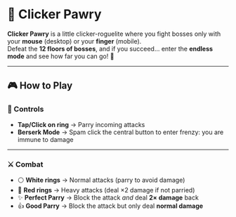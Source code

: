 # 🐾 Clicker Pawry

**Clicker Pawry** is a little clicker-roguelite where you fight bosses only with your **mouse** (desktop) or your **finger** (mobile).  
Defeat the **12 floors of bosses**, and if you succeed… enter the **endless mode** and see how far you can go! 🚀

---

## 🎮 How to Play

### 🎯 Controls
- **Tap/Click on ring** → Parry incoming attacks  
- **Berserk Mode** → Spam click the central button to enter frenzy: you are immune to damage  

---

### ⚔️ Combat
- ⚪ **White rings** → Normal attacks (parry to avoid damage)  
- 🔴 **Red rings** → Heavy attacks (deal ×2 damage if not parried)  
- ✨ **Perfect Parry** → Block the attack *and* deal **2× damage** back  
- 👍 **Good Parry** → Block the attack but only deal **normal damage**